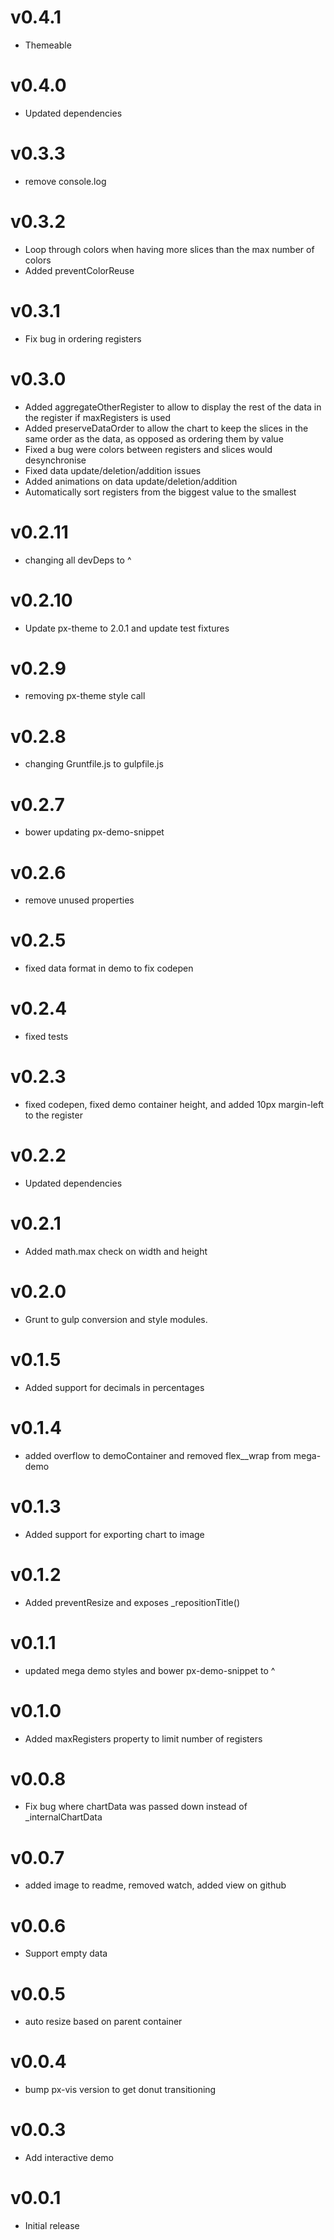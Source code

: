 
v0.4.1
==================
* Themeable

v0.4.0
==================
* Updated dependencies

v0.3.3
==================
* remove console.log

v0.3.2
==================
* Loop through colors when having more slices than the max number of colors
* Added preventColorReuse

v0.3.1
==================
* Fix bug in ordering registers

v0.3.0
==================
* Added aggregateOtherRegister to allow to display the rest of the data in the register if maxRegisters is used
* Added preserveDataOrder to allow the chart to keep the slices in the same order as the data, as opposed as ordering them by value
* Fixed a bug were colors between registers and slices would desynchronise
* Fixed data update/deletion/addition issues
* Added animations on data update/deletion/addition
* Automatically sort registers from the biggest value to the smallest

v0.2.11
==================
* changing all devDeps to ^

v0.2.10
==================
* Update px-theme to 2.0.1 and update test fixtures

v0.2.9
==================
* removing px-theme style call

v0.2.8
==================
* changing Gruntfile.js to gulpfile.js

v0.2.7
==================
* bower updating px-demo-snippet

v0.2.6
==================
* remove unused properties

v0.2.5
==================
* fixed data format in demo to fix codepen

v0.2.4
==================
* fixed tests

v0.2.3
==================
* fixed codepen, fixed demo container height, and added 10px margin-left to the register

v0.2.2
==================
* Updated dependencies

v0.2.1
==================
* Added math.max check on width and height

v0.2.0
==================
* Grunt to gulp conversion and style modules.

v0.1.5
==================
* Added support for decimals in percentages

v0.1.4
==================
* added overflow to demoContainer and removed flex__wrap from mega-demo

v0.1.3
==================
* Added support for exporting chart to image

v0.1.2
==================
* Added preventResize and exposes _repositionTitle()

v0.1.1
==================
* updated mega demo styles and bower px-demo-snippet to ^

v0.1.0
==================
* Added maxRegisters property to limit number of registers

v0.0.8
==================
* Fix bug where chartData was passed down instead of _internalChartData

v0.0.7
==================
* added image to readme, removed watch, added view on github

v0.0.6
==================
* Support empty data

v0.0.5
==================
* auto resize based on parent container

v0.0.4
==================
* bump px-vis version to get donut transitioning

v0.0.3
==================
* Add interactive demo

v0.0.1
==================
* Initial release
